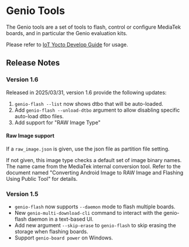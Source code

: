 # Genio Tools

The Genio tools are a set of tools to flash, control or configure MediaTek
boards, and in particular the Genio evaluation kits.

Please refer to
[IoT Yocto Develop Guide](https://mediatek.gitlab.io/aiot/doc/aiot-dev-guide/master/tools/genio-tools.html)
for usage.

## Release Notes

### Version 1.6

Released in 2025/03/31, version 1.6 provide the following updates:

1. `genio-flash --list` now shows dtbo that will be auto-loaded.
2. Add `genio-flash --unload-dtbo` argument to allow disabling
   specific auto-load dtbo files.
3. Add support for "RAW Image Type"

#### Raw Image support

If a `raw_image.json` is given, use the json file
as partition file setting.

If not given, this image type checks a default set
of image binary names. The name came from the
MediaTek internal conversion tool.
Refer to the document named
"Converting Android Image to RAW Image and Flashing Using Public Tool"
for details.

### Version 1.5

- `genio-flash` now supports `--daemon` mode to flash multiple boards.
- New `genio-multi-download-cli` command to interact with the genio-flash daemon
  in a text-based UI.
- Add new argument `--skip-erase` to `genio-flash` to skip erasing the storage
  when flashing boards.
- Support `genio-board power` on Windows.
